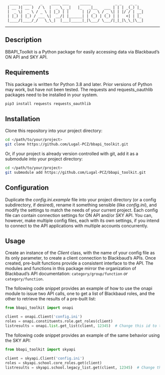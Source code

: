 ```
  ____  ____    _    ____ ___     _____           _ _    _ _   
 | __ )| __ )  / \  |  _ \_ _|   |_   _|__   ___ | | | _(_) |_ 
 |  _ \|  _ \ / _ \ | |_) | |      | |/ _ \ / _ \| | |/ / | __|
 | |_) | |_) / ___ \|  __/| |______| | (_) | (_) | |   <| | |_ 
 |____/|____/_/   \_\_|  |___|_____|_|\___/ \___/|_|_|\_\_|\__|
```
---
## Description
BBAPI_Toolkit is a Python package for easily accessing data via Blackbaud’s ON API and SKY API.


## Requirements
This package is written for Python 3.8 and later. Prior versions of Python may work, but have not been tested. The requests and requests_oauthlib packages need to be installed in your system.
```bash
pip3 install requests requests_oauthlib
```


## Installation
Clone this repository into your project directory:
```bash
cd </path/to/your/project>
git clone https://github.com/Lugal-PCZ/bbapi_toolkit.git
```

Or, if your project is already version controlled with git, add it as a submodule into your project directory:
```bash
cd </path/to/your/project>
git submodule add https://github.com/Lugal-PCZ/bbapi_toolkit.git
```


## Configuration
Duplicate the _config.ini.example_ file into your project directory (or a config subdirectory, if desired), rename it something sensible (like _config.ini_), and modify the settings to match the needs of your current project. Each config file can contain connection settings for ON API and/or SKY API. You can, however, make multiple config files, each with its own settings, if you intend to connect to the API applications with multiple accounts concurrently.


## Usage
Create an instance of the _Client_ class, with the name of your config file as its only parameter, to create a client connection to Blackbaud’s APIs. Once created, pre-built functions provide a consistent interface to the API. The modules and functions in this package mirror the organization of Blackbaud’s API documentation: ```category/group/function``` _or_ ```category/function```.

The following code snippet provides an example of how to use the onapi module to issue two API calls, one to get a list of Blackbaud roles, and the other to retrieve the results of a pre-built list:
```python
from bbapi_toolkit import onapi

client = onapi.Client('config.ini')
roles = onapi.constituents.role.get_roles(client)
listresults = onapi.list.get_list(client, 12345)  # Change this id to that of a list which you can access.
```

The following code snippet provides an example of the same behavior using the SKY API:
```python
from bbapi_toolkit import skyapi

client = skyapi.Client('config.ini')
roles = skyapi.school.core_roles.get(client)
listresults = skyapi.school.legacy_list.get(client, 12345)  # Change this id to that of a list which you can access.
```
